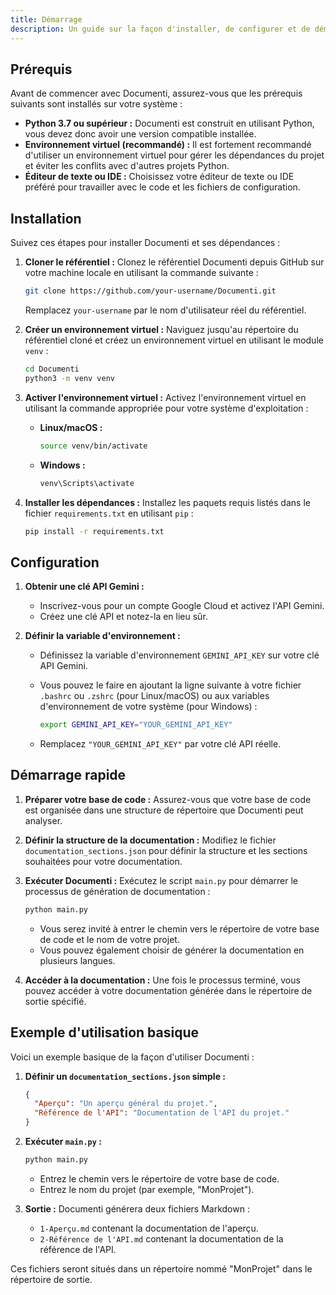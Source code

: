 ```yaml
---
title: Démarrage
description: Un guide sur la façon d'installer, de configurer et de démarrer rapidement avec Documenti.
---
```


## Prérequis

Avant de commencer avec Documenti, assurez-vous que les prérequis suivants sont installés sur votre système :

- **Python 3.7 ou supérieur :** Documenti est construit en utilisant Python, vous devez donc avoir une version compatible installée. 
- **Environnement virtuel (recommandé) :** Il est fortement recommandé d'utiliser un environnement virtuel pour gérer les dépendances du projet et éviter les conflits avec d'autres projets Python.
- **Éditeur de texte ou IDE :** Choisissez votre éditeur de texte ou IDE préféré pour travailler avec le code et les fichiers de configuration.

## Installation

Suivez ces étapes pour installer Documenti et ses dépendances :

1. **Cloner le référentiel :** Clonez le référentiel Documenti depuis GitHub sur votre machine locale en utilisant la commande suivante :

   ```bash
   git clone https://github.com/your-username/Documenti.git 
   ```

   Remplacez `your-username` par le nom d'utilisateur réel du référentiel.

2. **Créer un environnement virtuel :** Naviguez jusqu'au répertoire du référentiel cloné et créez un environnement virtuel en utilisant le module `venv` :

   ```bash
   cd Documenti
   python3 -m venv venv 
   ```

3. **Activer l'environnement virtuel :** Activez l'environnement virtuel en utilisant la commande appropriée pour votre système d'exploitation :

   - **Linux/macOS :**
     ```bash
     source venv/bin/activate
     ```
   - **Windows :**
     ```bash
     venv\Scripts\activate
     ```

4. **Installer les dépendances :** Installez les paquets requis listés dans le fichier `requirements.txt` en utilisant `pip` :

   ```bash
   pip install -r requirements.txt
   ```

## Configuration

1. **Obtenir une clé API Gemini :**
   - Inscrivez-vous pour un compte Google Cloud et activez l'API Gemini.
   - Créez une clé API et notez-la en lieu sûr.

2. **Définir la variable d'environnement :**
   - Définissez la variable d'environnement `GEMINI_API_KEY` sur votre clé API Gemini.
   - Vous pouvez le faire en ajoutant la ligne suivante à votre fichier `.bashrc` ou `.zshrc` (pour Linux/macOS) ou aux variables d'environnement de votre système (pour Windows) :

     ```bash
     export GEMINI_API_KEY="YOUR_GEMINI_API_KEY"
     ```

   - Remplacez `"YOUR_GEMINI_API_KEY"` par votre clé API réelle.

## Démarrage rapide

1. **Préparer votre base de code :** Assurez-vous que votre base de code est organisée dans une structure de répertoire que Documenti peut analyser.
2. **Définir la structure de la documentation :** Modifiez le fichier `documentation_sections.json` pour définir la structure et les sections souhaitées pour votre documentation.
3. **Exécuter Documenti :** Exécutez le script `main.py` pour démarrer le processus de génération de documentation :

   ```bash
   python main.py
   ```

   - Vous serez invité à entrer le chemin vers le répertoire de votre base de code et le nom de votre projet.
   - Vous pouvez également choisir de générer la documentation en plusieurs langues.

4. **Accéder à la documentation :** Une fois le processus terminé, vous pouvez accéder à votre documentation générée dans le répertoire de sortie spécifié.

## Exemple d'utilisation basique

Voici un exemple basique de la façon d'utiliser Documenti :

1. **Définir un `documentation_sections.json` simple :**

   ```json
   {
     "Aperçu": "Un aperçu général du projet.",
     "Référence de l'API": "Documentation de l'API du projet."
   }
   ```

2. **Exécuter `main.py` :**

   ```bash
   python main.py
   ```

   - Entrez le chemin vers le répertoire de votre base de code.
   - Entrez le nom du projet (par exemple, "MonProjet").

3. **Sortie :** Documenti générera deux fichiers Markdown :
   - `1-Aperçu.md` contenant la documentation de l'aperçu.
   - `2-Référence de l'API.md` contenant la documentation de la référence de l'API.

Ces fichiers seront situés dans un répertoire nommé "MonProjet" dans le répertoire de sortie.




